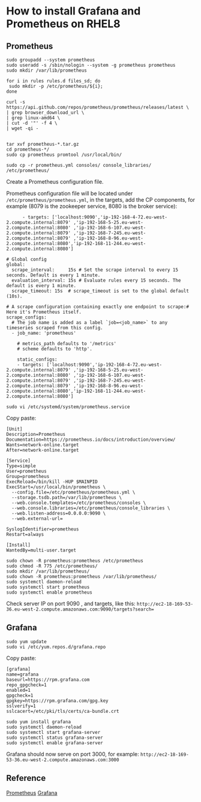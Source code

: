 # How to install Grafana and Prometheus on RHEL8

## Prometheus 

```
sudo groupadd --system prometheus
sudo useradd -s /sbin/nologin --system -g prometheus prometheus
sudo mkdir /var/lib/prometheus

for i in rules rules.d files_sd; do
 sudo mkdir -p /etc/prometheus/${i};
done

curl -s https://api.github.com/repos/prometheus/prometheus/releases/latest \
| grep browser_download_url \
| grep linux-amd64 \
| cut -d '"' -f 4 \
| wget -qi -


tar xvf prometheus-*.tar.gz
cd prometheus-*/
sudo cp prometheus promtool /usr/local/bin/

sudo cp -r prometheus.yml consoles/ console_libraries/ /etc/prometheus/ 
```

Create a Prometheus configuration file.

Prometheus configuration file will be located under `/etc/prometheus/prometheus.yml`, in the targets, add the CP components, for example (8079 is the zookeeper service, 8080 is the broker service):

```
      - targets: ['localhost:9090','ip-192-168-4-72.eu-west-2.compute.internal:8079' ,'ip-192-168-5-25.eu-west-2.compute.internal:8080' ,'ip-192-168-6-107.eu-west-2.compute.internal:8079' ,'ip-192-168-7-245.eu-west-2.compute.internal:8079' ,'ip-192-168-8-96.eu-west-2.compute.internal:8080','ip-192-168-11-244.eu-west-2.compute.internal:8080']
```

```
# Global config
global: 
  scrape_interval:     15s # Set the scrape interval to every 15 seconds. Default is every 1 minute.  
  evaluation_interval: 15s # Evaluate rules every 15 seconds. The default is every 1 minute.  
  scrape_timeout: 15s  # scrape_timeout is set to the global default (10s).

# A scrape configuration containing exactly one endpoint to scrape:# Here it's Prometheus itself.
scrape_configs:
  # The job name is added as a label `job=<job_name>` to any timeseries scraped from this config.
  - job_name: 'prometheus'

    # metrics_path defaults to '/metrics'
    # scheme defaults to 'http'.

    static_configs:
    - targets: ['localhost:9090','ip-192-168-4-72.eu-west-2.compute.internal:8079' ,'ip-192-168-5-25.eu-west-2.compute.internal:8080' ,'ip-192-168-6-107.eu-west-2.compute.internal:8079' ,'ip-192-168-7-245.eu-west-2.compute.internal:8079' ,'ip-192-168-8-96.eu-west-2.compute.internal:8080','ip-192-168-11-244.eu-west-2.compute.internal:8080']
```

```
sudo vi /etc/systemd/system/prometheus.service 
```
Copy paste: 

```
[Unit]
Description=Prometheus
Documentation=https://prometheus.io/docs/introduction/overview/
Wants=network-online.target
After=network-online.target

[Service]
Type=simple
User=prometheus
Group=prometheus
ExecReload=/bin/kill -HUP $MAINPID
ExecStart=/usr/local/bin/prometheus \
  --config.file=/etc/prometheus/prometheus.yml \
  --storage.tsdb.path=/var/lib/prometheus \
  --web.console.templates=/etc/prometheus/consoles \
  --web.console.libraries=/etc/prometheus/console_libraries \
  --web.listen-address=0.0.0.0:9090 \
  --web.external-url=

SyslogIdentifier=prometheus
Restart=always

[Install]
WantedBy=multi-user.target
```

```
sudo chown -R prometheus:prometheus /etc/prometheus
sudo chmod -R 775 /etc/prometheus/
sudo mkdir /var/lib/prometheus/
sudo chown -R prometheus:prometheus /var/lib/prometheus/
sudo systemctl daemon-reload
sudo systemctl start prometheus
sudo systemctl enable prometheus
```

Check server IP on port 9090 , and targets, like this: `http://ec2-18-169-53-36.eu-west-2.compute.amazonaws.com:9090/targets?search=`


## Grafana 

```
sudo yum update
sudo vi /etc/yum.repos.d/grafana.repo
```
Copy paste: 

```
[grafana]
name=grafana
baseurl=https://rpm.grafana.com
repo_gpgcheck=1
enabled=1
gpgcheck=1
gpgkey=https://rpm.grafana.com/gpg.key
sslverify=1
sslcacert=/etc/pki/tls/certs/ca-bundle.crt
```

```
sudo yum install grafana
sudo systemctl daemon-reload
sudo systemctl start grafana-server
sudo systemctl status grafana-server
sudo systemctl enable grafana-server
```

Grafana should now serve on port 3000, for example:  `http://ec2-18-169-53-36.eu-west-2.compute.amazonaws.com:3000`





## Reference 

[Prometheus](https://computingforgeeks.com/how-to-install-prometheus-on-rhel-8/)
[Grafana](https://grafana.com/docs/grafana/latest/setup-grafana/installation/rpm/)